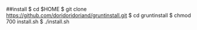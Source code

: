 ##install
$ cd $HOME
$ git clone https://github.com/doridoridoriand/gruntinstall.git
$ cd gruntinstall
$ chmod 700 install.sh
$ ./install.sh

